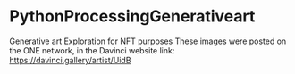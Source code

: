 # PythonProcessingGenerativeart
Generative art Exploration for NFT purposes 
These images were posted on the ONE network, in the Davinci website
link: https://davinci.gallery/artist/UidB
